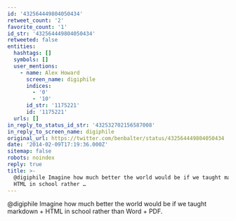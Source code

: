 ```yaml
---
id: '432564449804050434'
retweet_count: '2'
favorite_count: '1'
id_str: '432564449804050434'
retweeted: false
entities:
  hashtags: []
  symbols: []
  user_mentions:
    - name: Alex Howard
      screen_name: digiphile
      indices:
        - '0'
        - '10'
      id_str: '1175221'
      id: '1175221'
  urls: []
in_reply_to_status_id_str: '432532702156587008'
in_reply_to_screen_name: digiphile
original_url: https://twitter.com/benbalter/status/432564449804050434
date: '2014-02-09T17:19:36.000Z'
sitemap: false
robots: noindex
reply: true
title: >-
  @digiphile Imagine how much better the world would be if we taught markdown +
  HTML in school rather …
---
```


@digiphile Imagine how much better the world would be if we taught markdown + HTML in school rather than Word + PDF.